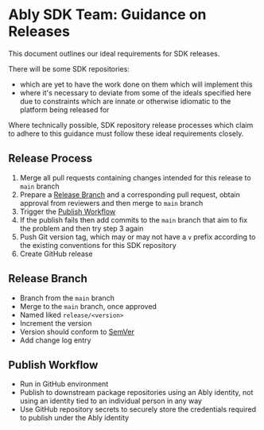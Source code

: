 # Ably SDK Team: Guidance on Releases

This document outlines our ideal requirements for SDK releases.

There will be some SDK repositories:

- which are yet to have the work done on them which will implement this
- where it's necessary to deviate from some of the ideals specified here due to constraints which are innate or otherwise idiomatic to the platform being released for

Where technically possible, SDK repository release processes which claim to adhere to this guidance must follow these ideal requirements closely.

## Release Process

1. Merge all pull requests containing changes intended for this release to `main` branch
2. Prepare a [Release Branch](#release-branch) and a corresponding pull request, obtain approval from reviewers and then merge to `main` branch
3. Trigger the [Publish Workflow](#publish-workflow)
4. If the publish fails then add commits to the `main` branch that aim to fix the problem and then try step 3 again
5. Push Git version tag, which may or may not have a `v` prefix according to the existing conventions for this SDK repository
6. Create GitHub release

## Release Branch

- Branch from the `main` branch
- Merge to the `main` branch, once approved
- Named liked `release/<version>`
- Increment the version
- Version should conform to [SemVer](https://semver.org/)
- Add change log entry

## Publish Workflow

- Run in GitHub environment
- Publish to downstream package repositories using an Ably identity, not using an identity tied to an individual person in any way
- Use GitHub repository secrets to securely store the credentials required to publish under the Ably identity
